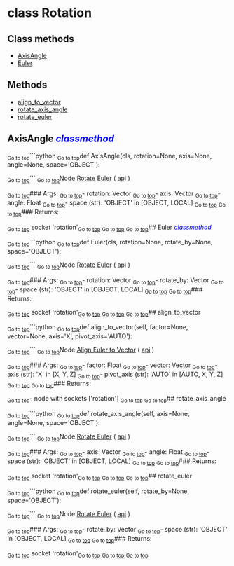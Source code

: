 # class Rotation


## Class methods

- [AxisAngle](#AxisAngle-classmethod)
- [Euler](#Euler-classmethod)


## Methods

- [align_to_vector](#align_to_vector)
- [rotate_axis_angle](#rotate_axis_angle)
- [rotate_euler](#rotate_euler)

## AxisAngle <span style="color:blue">*classmethod*</span>

<sub>Go to [top](#class-Rotation)</sub>```python
<sub>Go to [top](#class-Rotation)</sub>def AxisAngle(cls, rotation=None, axis=None, angle=None, space='OBJECT'):

<sub>Go to [top](#class-Rotation)</sub>```
<sub>Go to [top](#class-Rotation)</sub>Node [Rotate Euler](https://docs.blender.org/manual/en/latest/modeling/geometry_nodes/utilities/rotate_euler.html) ( [api](https://docs.blender.org/api/current/bpy.types.FunctionNodeRotateEuler.html) )

<sub>Go to [top](#class-Rotation)</sub>### Args:
<sub>Go to [top](#class-Rotation)</sub>- rotation: Vector
<sub>Go to [top](#class-Rotation)</sub>- axis: Vector
<sub>Go to [top](#class-Rotation)</sub>- angle: Float
<sub>Go to [top](#class-Rotation)</sub>- space (str): 'OBJECT' in [OBJECT, LOCAL]
<sub>Go to [top](#class-Rotation)</sub>
<sub>Go to [top](#class-Rotation)</sub>### Returns:

<sub>Go to [top](#class-Rotation)</sub>  socket 'rotation'<sub>Go to [top](#class-Rotation)</sub>
<sub>Go to [top](#class-Rotation)</sub>
<sub>Go to [top](#class-Rotation)</sub>## Euler <span style="color:blue">*classmethod*</span>

<sub>Go to [top](#class-Rotation)</sub>```python
<sub>Go to [top](#class-Rotation)</sub>def Euler(cls, rotation=None, rotate_by=None, space='OBJECT'):

<sub>Go to [top](#class-Rotation)</sub>```
<sub>Go to [top](#class-Rotation)</sub>Node [Rotate Euler](https://docs.blender.org/manual/en/latest/modeling/geometry_nodes/utilities/rotate_euler.html) ( [api](https://docs.blender.org/api/current/bpy.types.FunctionNodeRotateEuler.html) )

<sub>Go to [top](#class-Rotation)</sub>### Args:
<sub>Go to [top](#class-Rotation)</sub>- rotation: Vector
<sub>Go to [top](#class-Rotation)</sub>- rotate_by: Vector
<sub>Go to [top](#class-Rotation)</sub>- space (str): 'OBJECT' in [OBJECT, LOCAL]
<sub>Go to [top](#class-Rotation)</sub>
<sub>Go to [top](#class-Rotation)</sub>### Returns:

<sub>Go to [top](#class-Rotation)</sub>  socket 'rotation'<sub>Go to [top](#class-Rotation)</sub>
<sub>Go to [top](#class-Rotation)</sub>
<sub>Go to [top](#class-Rotation)</sub>## align_to_vector

<sub>Go to [top](#class-Rotation)</sub>```python
<sub>Go to [top](#class-Rotation)</sub>def align_to_vector(self, factor=None, vector=None, axis='X', pivot_axis='AUTO'):

<sub>Go to [top](#class-Rotation)</sub>```
<sub>Go to [top](#class-Rotation)</sub>Node [Align Euler to Vector](https://docs.blender.org/manual/en/latest/modeling/geometry_nodes/utilities/align_euler_to_vector.html) ( [api](https://docs.blender.org/api/current/bpy.types.FunctionNodeAlignEulerToVector.html) )

<sub>Go to [top](#class-Rotation)</sub>### Args:
<sub>Go to [top](#class-Rotation)</sub>- factor: Float
<sub>Go to [top](#class-Rotation)</sub>- vector: Vector
<sub>Go to [top](#class-Rotation)</sub>- axis (str): 'X' in [X, Y, Z]
<sub>Go to [top](#class-Rotation)</sub>- pivot_axis (str): 'AUTO' in [AUTO, X, Y, Z]
<sub>Go to [top](#class-Rotation)</sub>
<sub>Go to [top](#class-Rotation)</sub>### Returns:

<sub>Go to [top](#class-Rotation)</sub>- node with sockets ['rotation']
<sub>Go to [top](#class-Rotation)</sub>
<sub>Go to [top](#class-Rotation)</sub>## rotate_axis_angle

<sub>Go to [top](#class-Rotation)</sub>```python
<sub>Go to [top](#class-Rotation)</sub>def rotate_axis_angle(self, axis=None, angle=None, space='OBJECT'):

<sub>Go to [top](#class-Rotation)</sub>```
<sub>Go to [top](#class-Rotation)</sub>Node [Rotate Euler](https://docs.blender.org/manual/en/latest/modeling/geometry_nodes/utilities/rotate_euler.html) ( [api](https://docs.blender.org/api/current/bpy.types.FunctionNodeRotateEuler.html) )

<sub>Go to [top](#class-Rotation)</sub>### Args:
<sub>Go to [top](#class-Rotation)</sub>- axis: Vector
<sub>Go to [top](#class-Rotation)</sub>- angle: Float
<sub>Go to [top](#class-Rotation)</sub>- space (str): 'OBJECT' in [OBJECT, LOCAL]
<sub>Go to [top](#class-Rotation)</sub>
<sub>Go to [top](#class-Rotation)</sub>### Returns:

<sub>Go to [top](#class-Rotation)</sub>  socket 'rotation'<sub>Go to [top](#class-Rotation)</sub>
<sub>Go to [top](#class-Rotation)</sub>
<sub>Go to [top](#class-Rotation)</sub>## rotate_euler

<sub>Go to [top](#class-Rotation)</sub>```python
<sub>Go to [top](#class-Rotation)</sub>def rotate_euler(self, rotate_by=None, space='OBJECT'):

<sub>Go to [top](#class-Rotation)</sub>```
<sub>Go to [top](#class-Rotation)</sub>Node [Rotate Euler](https://docs.blender.org/manual/en/latest/modeling/geometry_nodes/utilities/rotate_euler.html) ( [api](https://docs.blender.org/api/current/bpy.types.FunctionNodeRotateEuler.html) )

<sub>Go to [top](#class-Rotation)</sub>### Args:
<sub>Go to [top](#class-Rotation)</sub>- rotate_by: Vector
<sub>Go to [top](#class-Rotation)</sub>- space (str): 'OBJECT' in [OBJECT, LOCAL]
<sub>Go to [top](#class-Rotation)</sub>
<sub>Go to [top](#class-Rotation)</sub>### Returns:

<sub>Go to [top](#class-Rotation)</sub>  socket 'rotation'<sub>Go to [top](#class-Rotation)</sub>
<sub>Go to [top](#class-Rotation)</sub>
<sub>Go to [top](#class-Rotation)</sub>